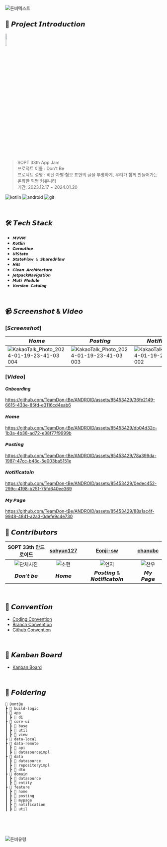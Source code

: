 ![돈비텍스트](https://github.com/Team-Motivoo/Motivoo-Android/assets/106955456/e37cb3f6-06a0-47cd-9df9-3a068be04a3b)

## 📌 𝙋𝙧𝙤𝙟𝙚𝙘𝙩 𝙄𝙣𝙩𝙧𝙤𝙙𝙪𝙘𝙩𝙞𝙤𝙣
<img src="https://github.com/TeamDon-tBe/ANDROID/assets/106955456/47a4305a-8994-46e0-a14f-6ef647a716d4" width =10% ><br>
> SOPT 33th App Jam  
프로덕트 이름 : Don't Be
<br> 프로덕트 설명 : 비난·차별·혐오 표현의 글을 투명하게, 우리가 함께 만들어가는 온화한 익명 커뮤니티
<br> 기간: 2023.12.17 ~ 2024.01.20



![kotlin](https://img.shields.io/badge/Kotlin-0095D5?&style=for-the-badge&logo=kotlin&logoColor=white) ![android](https://img.shields.io/badge/Android-3DDC84?style=for-the-badge&logo=android&logoColor=white) ![git](https://img.shields.io/badge/GitHub-100000?style=for-the-badge&logo=github&logoColor=white)

<br>

## 🛠 𝙏𝙚𝙘𝙝 𝙎𝙩𝙖𝙘𝙠
+ `𝙈𝙑𝙑𝙈`
+ `𝙆𝙤𝙩𝙡𝙞𝙣`
+ `𝘾𝙤𝙧𝙤𝙪𝙩𝙞𝙣𝙚`
+ `𝙐𝙞𝙎𝙩𝙖𝙩𝙚`
+ `𝙎𝙩𝙖𝙩𝙚𝙁𝙡𝙤𝙬 & 𝙎𝙝𝙖𝙧𝙚𝙙𝙁𝙡𝙤𝙬`
+ `𝙃𝙞𝙡𝙩`
+ `𝘾𝙡𝙚𝙖𝙣 𝘼𝙧𝙘𝙝𝙞𝙩𝙚𝙘𝙩𝙪𝙧𝙚`
+ `𝙅𝙚𝙩𝙥𝙖𝙘𝙠𝙉𝙖𝙫𝙞𝙜𝙖𝙩𝙞𝙤𝙣`
+ `𝙈𝙪𝙩𝙞 𝙈𝙤𝙙𝙪𝙡𝙚`
+ `𝙑𝙚𝙧𝙨𝙞𝙤𝙣 𝘾𝙖𝙩𝙖𝙡𝙤𝙜`

<br>

## 📹 𝙎𝙘𝙧𝙚𝙚𝙣𝙨𝙝𝙤𝙩 & 𝙑𝙞𝙙𝙚𝙤

### [𝙎𝙘𝙧𝙚𝙚𝙣𝙨𝙝𝙤𝙩]

| 𝙃𝙤𝙢𝙚 | 𝙋𝙤𝙨𝙩𝙞𝙣𝙜 | 𝙉𝙤𝙩𝙞𝙛𝙞𝙘𝙖𝙩𝙤𝙞𝙣 |  𝙈𝙮 𝙋𝙖𝙜𝙚 |
|--------|--------|--------|--------|
|![KakaoTalk_Photo_2024-01-19-23-41-03 004](https://github.com/TeamDon-tBe/ANDROID/assets/85453429/40450a84-4a23-4b7a-bfaf-b9f12c434a71)|![KakaoTalk_Photo_2024-01-19-23-41-03 003](https://github.com/TeamDon-tBe/ANDROID/assets/85453429/1492a471-8dbe-45c8-9dd2-5918a7f9aadb)|![KakaoTalk_Photo_2024-01-19-23-41-03 002](https://github.com/TeamDon-tBe/ANDROID/assets/85453429/300835cf-a6dd-4d27-9cde-dc1e9bd694b5)|![KakaoTalk_Photo_2024-01-19-23-41-03 001](https://github.com/TeamDon-tBe/ANDROID/assets/85453429/efdff32d-3df5-4e54-965b-3af874681571)| 

### [𝙑𝙞𝙙𝙚𝙤]
#### *Onboarding*
https://github.com/TeamDon-tBe/ANDROID/assets/85453429/36fe2149-6615-433e-85fd-e3116cd4eab6

#### 𝙃𝙤𝙢𝙚
https://github.com/TeamDon-tBe/ANDROID/assets/85453429/db04d32c-1b3a-4b38-ad72-e38f77f9999b

#### 𝙋𝙤𝙨𝙩𝙞𝙣𝙜
https://github.com/TeamDon-tBe/ANDROID/assets/85453429/78a399da-1987-47cc-b43c-5e003ba5151e

#### 𝙉𝙤𝙩𝙞𝙛𝙞𝙘𝙖𝙩𝙤𝙞𝙣
https://github.com/TeamDon-tBe/ANDROID/assets/85453429/0edec452-299c-4198-b251-75fd640ee369

#### 𝙈𝙮 𝙋𝙖𝙜𝙚
https://github.com/TeamDon-tBe/ANDROID/assets/85453429/88a1ac4f-9948-4841-a2a3-0defe9c4e730


## 💚 𝘾𝙤𝙣𝙩𝙧𝙞𝙗𝙪𝙩𝙤𝙧𝙨

| SOPT 33th 안드로이드 | [sohyun127](https://github.com/sohyun127)  | [Eonji-sw](https://github.com/Eonji-sw) | [chanubc](https://github.com/chanubc) |
|:------------------------------------:|:------------------------------------:|:-------------------------:|:------------------------------:|
| ![단체사진](https://github.com/TeamDon-tBe/ANDROID/assets/98076050/4ff61b00-cdd0-4cd3-af0f-7a10666a7f51)| ![소현](https://github.com/TeamDon-tBe/ANDROID/assets/98076050/42121327-8aa8-4558-8f68-f628169f287c)| ![언지](https://github.com/TeamDon-tBe/ANDROID/assets/98076050/3ce8813a-7d27-4112-9e84-db787c47d7f9) | ![찬우](https://github.com/TeamDon-tBe/ANDROID/assets/98076050/6f49ac48-41e5-49d8-936f-3d46a0518e41)
| 𝘿𝙤𝙣'𝙩 𝙗𝙚 |     𝙃𝙤𝙢𝙚       |         𝙋𝙤𝙨𝙩𝙞𝙣𝙜 & 𝙉𝙤𝙩𝙞𝙛𝙞𝙘𝙖𝙩𝙤𝙞𝙣       |       𝙈𝙮 𝙋𝙖𝙜𝙚      |

<br>

## 💟 𝘾𝙤𝙣𝙫𝙚𝙣𝙩𝙞𝙤𝙣
+ [Coding Convention](https://joyous-ghost-8c7.notion.site/c6bf463531e54e138c3a60c97f4ba21c?v=a0eccb6fe6e743a1aa7107761540aba5&pvs=4)
+ [Branch Convention](https://joyous-ghost-8c7.notion.site/Branch-Convention-793193a4b8af4d9cadcea2f058604f45?pvs=4)
+ [Github Convention](https://joyous-ghost-8c7.notion.site/Github-Convention-29f2cd6cc90a4eb19f09c730c7268638?pvs=4)


<br>

## 💟 𝙆𝙖𝙣𝙗𝙖𝙣 𝘽𝙤𝙖𝙧𝙙
+ [Kanban Board](https://github.com/orgs/TeamDon-tBe/projects/1)

<br>

## 📁 𝙁𝙤𝙡𝙙𝙚𝙧𝙞𝙣𝙜
```
📂 DontBe
┣ 📂 build-logic
┣ 📂 app
┃ ┣ 📂 di
┣ 📂 core-ui
┃ ┣ 📂 base
┃ ┣ 📂 util
┃ ┣ 📂 view
┣ 📂 data-local
┣ 📂 data-remote
┃ ┣ 📂 api
┃ ┣ 📂 datasourceimpl
┣ 📂 data
┃ ┣ 📂 datasource
┃ ┣ 📂 repositoryimpl
┃ ┣ 📂 dto
┣ 📂 domain
┃ ┣ 📂 datasource
┃ ┣ 📂 entity
┣ 📂 feature
┃ ┣ 📂 home
┃ ┣ 📂 posting
┃ ┣ 📂 mypage
┃ ┣ 📂 notification
┃ ┣ 📂 util
```
<br>
<br>
<br>

![돈비유령](https://github.com/TeamDon-tBe/ANDROID/assets/106955456/2bf203c5-632f-4971-a0bc-e0c691a5b922)
<br>
